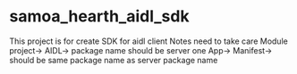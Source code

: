 # samoa_hearth_aidl_sdk
This project is for create SDK for aidl client
Notes need to take care
Module project-> AIDL-> package name should be server one
App-> Manifest-> should be same package name as server package name
